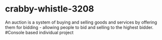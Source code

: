 # crabby-whistle-3208
An auction is a system of buying and selling goods and services by offering them for bidding - allowing people to bid and selling to the highest bidder. #Console based individual project

